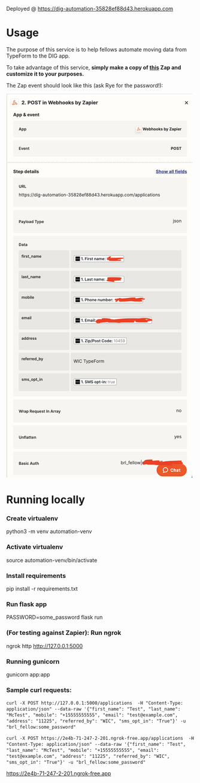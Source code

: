 Deployed @ https://dig-automation-35828ef88d43.herokuapp.com

# Usage 
The purpose of this service is to help fellows automate moving data from TypeForm to the DIG app. 

To take advantage of this service, **simply make a copy of [this](https://zapier.com/shared/e3d3b9242c1d94f7785704c75d613eed24713d21) Zap and customize it to your purposes.**

The Zap event should look like this (ask Rye for the password!): 

![sample Zap event](https://github.com/rye-welz-geselowitz/dig-automation/blob/main/zapier_action.png?raw=true)


# Running locally
### Create virtualenv
python3 -m venv automation-venv

### Activate virtualenv
source automation-venv/bin/activate

### Install requirements
pip install -r requirements.txt 

### Run flask app  
PASSWORD=some_password flask run

### (For testing against Zapier): Run ngrok
ngrok http http://127.0.0.1:5000

### Running gunicorn
gunicorn app:app

### Sample curl requests:

``````
curl -X POST http://127.0.0.1:5000/applications  -H "Content-Type: application/json" --data-raw '{"first_name": "Test", "last_name": "McTest", "mobile": "+15555555555", "email": "test@example.com", "address": "11225", "referred_by": "WIC", "sms_opt_in": "True"}' -u "brl_fellow:some_password"
``````

``````
curl -X POST https://2e4b-71-247-2-201.ngrok-free.app/applications  -H "Content-Type: application/json" --data-raw '{"first_name": "Test", "last_name": "McTest", "mobile": "+15555555555", "email": "test@example.com", "address": "11225", "referred_by": "WIC", "sms_opt_in": "True"}' -u "brl_fellow:some_password"
``````


https://2e4b-71-247-2-201.ngrok-free.app